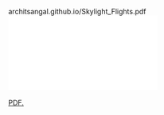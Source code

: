 architsangal.github.io/Skylight_Flights.pdf
<a href="https://github.com/architsangal/Android-App-Flight-Booking-System/Project Report Source Code in LaTex/Skylight_Flights.pdf" class="image fit" ><img src="images/marr_pic.jpg" alt=""></a>
![PDF](Skylight_Flights.pdf)

<a href="architsangal.github.io/Android-App-Flight-Booking-System/Project Report Source Code in LaTex/Skylight_Flights.pdf" target="_blank">PDF.</a>